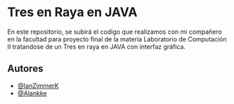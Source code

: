 # Tres en Raya en JAVA
En este repositorio, se subirá el codigo que realizamos con mi compañero en la facultad para proyecto final de la materia Laboratorio de Computación II tratandose de un Tres en raya en JAVA con interfaz gráfica.


## Autores
- [@IanZimmerK](https://github.com/IanZimmerK)
- [@Alankke](https://github.com/Alankke)
